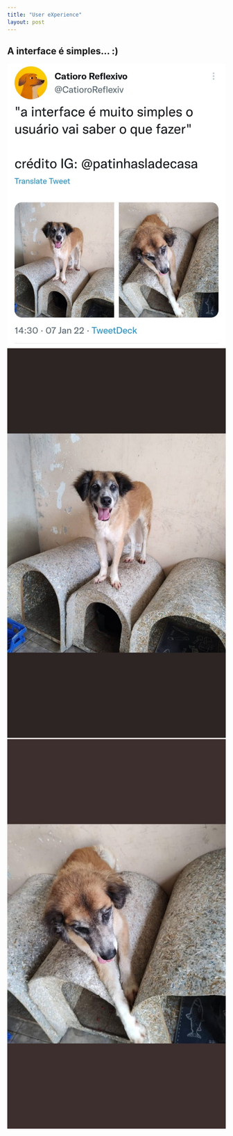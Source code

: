 ```yaml
---
title: "User eXperience"
layout: post
---
```


## A interface é simples...   :)

![Doguinho](/assets/img/Interface1.doguinho.jpeg)
![Doguinho](/assets/img/Interface2.doguinho.jpeg)
![Doguinho](/assets/img/Interface3.doguinho.jpeg)
